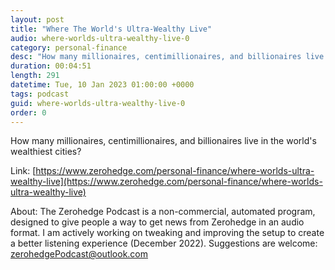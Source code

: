 ```yaml
---
layout: post
title: "Where The World's Ultra-Wealthy Live"
audio: where-worlds-ultra-wealthy-live-0
category: personal-finance
desc: "How many millionaires, centimillionaires, and billionaires live in the world's wealthiest cities?"
duration: 00:04:51
length: 291
datetime: Tue, 10 Jan 2023 01:00:00 +0000
tags: podcast
guid: where-worlds-ultra-wealthy-live-0
order: 0
---
```

How many millionaires, centimillionaires, and billionaires live in the world's wealthiest cities?

Link: [https://www.zerohedge.com/personal-finance/where-worlds-ultra-wealthy-live](https://www.zerohedge.com/personal-finance/where-worlds-ultra-wealthy-live)

About: The Zerohedge Podcast is a non-commercial, automated program, designed to give people a way to get news from Zerohedge in an audio format.  I am actively working on tweaking and improving the setup to create a better listening experience (December 2022).  Suggestions are welcome: [zerohedgePodcast@outlook.com](mailto:zerohedgePodcast@outlook.com)